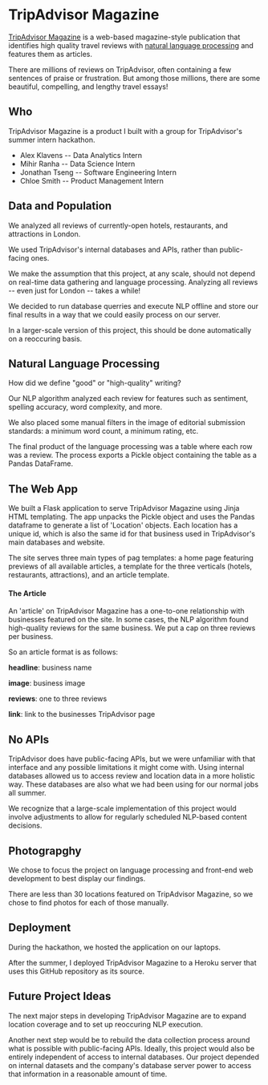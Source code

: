 # TripAdvisor Magazine

[TripAdvisor Magazine](https://tripadvisor-magazine.herokuapp.com) is a web-based magazine-style publication that identifies high quality travel reviews with [natural language processing](https://en.wikipedia.org/wiki/Natural_language_processing) and features them as articles.

There are millions of reviews on TripAdvisor, often containing a few sentences of praise or frustration. But among those millions, there are some beautiful, compelling, and lengthy travel essays!

## Who

TripAdvisor Magazine is a product I built with a group for TripAdvisor's
summer intern hackathon.

* Alex Klavens -- Data Analytics Intern
* Mihir Ranha -- Data Science Intern
* Jonathan Tseng -- Software Engineering Intern
* Chloe Smith -- Product Management Intern

## Data and Population

We analyzed all reviews of currently-open hotels, restaurants, and attractions in London.

We used TripAdvisor's internal databases and APIs, rather than public-facing ones.

We make the assumption that this project, at any scale, should not depend on real-time data gathering and language processing. Analyzing all reviews -- even just for London -- takes a while!

We decided to run database querries and execute NLP offline and store our final results in a way that we could easily process on our server.

In a larger-scale version of this project, this should be done automatically on a reoccuring basis.

## Natural Language Processing

How did we define "good" or "high-quality" writing?

Our NLP algorithm analyzed each review for features such as sentiment, spelling accuracy, word complexity, and more.

We also placed some manual filters in the image of editorial submission standards: a minimum word count, a minimum rating, etc.

The final product of the language processing was a table where each row was a review. The process exports a Pickle object containing the table as a Pandas DataFrame.

## The Web App

We built a Flask application to serve TripAdvisor Magazine using Jinja HTML templating. The app unpacks the Pickle object and uses the Pandas dataframe to generate a list of 'Location' objects. Each location has a unique id, which is also the same id for that business used in TripAdvisor's main databases and website.

The site serves three main types of pag templates: a home page featuring previews of all available articles, a template for the three verticals (hotels, restaurants, attractions), and an article template.

#### The Article

An 'article' on TripAdvisor Magazine has a one-to-one relationship with businesses featured on the site. In some cases, the NLP algorithm found high-quality reviews for the same business. We put a cap on three reviews per business.

So an article format is as follows:

__headline__: business name

__image__: business image

__reviews__: one to three reviews

__link__: link to the businesses TripAdvisor page

## No APIs

TripAdvisor does have public-facing APIs, but we were unfamiliar with that interface and any possible limitations it might come with. Using internal databases allowed us to access review and location data in a more holistic way. These databases are also what we had been using for our normal jobs all summer.

We recognize that a large-scale implementation of this project would involve adjustments to allow for regularly scheduled NLP-based content decisions.

## Photograpghy

We chose to focus the project on language processing and front-end web development to best display our findings.

There are less than 30 locations featured on TripAdvisor Magazine, so we chose to find photos for each of those manually.

## Deployment

During the hackathon, we hosted the application on our laptops. 

After the summer, I deployed TripAdvisor Magazine to a Heroku server that uses this GitHub repository as its source.

## Future Project Ideas

The next major steps in developing TripAdvisor Magazine are to expand location coverage and to set up reoccuring NLP execution.

Another next step would be to rebuild the data collection process around what is possible with public-facing APIs.
Ideally, this project would also be entirely independent of access to internal databases. Our project depended on internal datasets and the company's database server power to access that information in a reasonable amount of time. 
